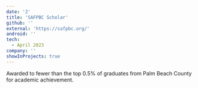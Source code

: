 ```yaml
---
date: '2'
title: 'SAFPBC Scholar'
github: ''
external: 'https://safpbc.org/'
android: ''
tech:
  - April 2023
company: ''
showInProjects: true
---
```


Awarded to fewer than the top 0.5% of graduates from Palm Beach County for academic achievement.